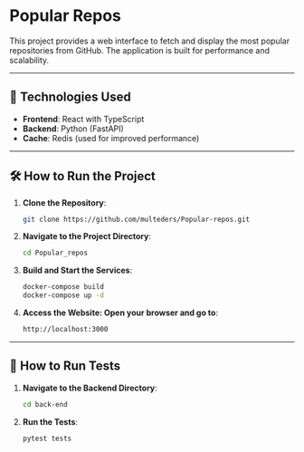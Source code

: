 # Popular Repos

This project provides a web interface to fetch and display the most popular repositories from GitHub. The application is built for performance and scalability.

---

## 🚀 **Technologies Used**

- **Frontend**: React with TypeScript
- **Backend**: Python (FastAPI)
- **Cache**: Redis (used for improved performance)

---

## 🛠️ **How to Run the Project**

1. **Clone the Repository**:
   ```bash
   git clone https://github.com/multeders/Popular-repos.git
2. **Navigate to the Project Directory**:
   ```bash
   cd Popular_repos
3. **Build and Start the Services**:
   ```bash
   docker-compose build
   docker-compose up -d
4. **Access the Website: Open your browser and go to**:
   ```bash
   http://localhost:3000

---


## 🧪 **How to Run Tests**

1. **Navigate to the Backend Directory**:
   ```bash
   cd back-end
2. **Run the Tests**:
   ```bash
   pytest tests

   

